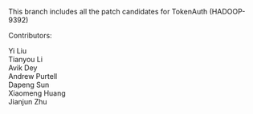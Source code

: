 This branch includes all the patch candidates for TokenAuth (HADOOP-9392)  


Contributors:

Yi Liu  
Tianyou Li  
Avik Dey  
Andrew Purtell  
Dapeng Sun  
Xiaomeng Huang  
Jianjun Zhu
